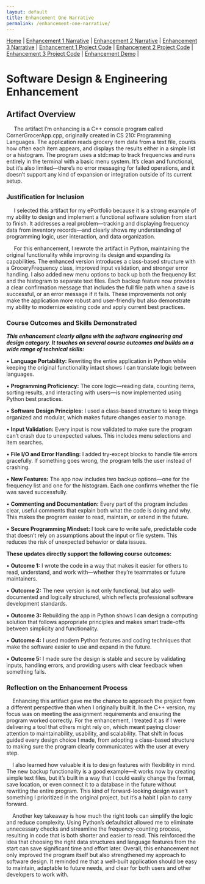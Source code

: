 ```yaml
---
layout: default
title: Enhancement One Narrative 
permalink: /enhancement-one-narrative/
---
```


<!-- Simple nav -->
<nav style="margin-bottom: 20px;">
  <a href="https://apursley2012.github.io/eportfolio/">Home</a> |
  <a href="./enhancement-one-narrative/">Enhancement 1 Narrative</a> |
  <a href="./enhancement-two-narrative/">Enhancement 2 Narrative</a> |
  <a href="./enhancement-three-narrative/">Enhancement 3 Narrative</a> |
   <a href="./enhancement-one/">Enhancement 1 Project Code</a> |
  <a href="./enhancement-two/">Enhancement 2 Project Code</a> |
  <a href="./enhancement-three/">Enhancement 3 Project Code</a> |
   <a href="https://corner-grocer-alyshaspradlin.replit.app">Enhancement Demo</a> |
  </nav>

<!-- Enhancement 1 Narrative — Software Design & Engineering -->
# Software Design &amp; Engineering Enhancement

## Artifact Overview

&nbsp;&nbsp;&nbsp;&nbsp; The artifact I’m enhancing is a C++ console program called CornerGrocerApp.cpp, originally created in CS 210: Programming Languages. The application reads grocery item data from a text file, counts how often each item appears, and displays the results either in a simple list or a histogram. The program uses a std::map to track frequencies and runs entirely in the terminal with a basic menu system. It’s clean and functional, but it’s also limited—there’s no error messaging for failed operations, and it doesn’t support any kind of expansion or integration outside of its current setup.

### Justification for Inclusion

&nbsp;&nbsp;&nbsp;&nbsp; I selected this artifact for my ePortfolio because it is a strong example of my ability to design and implement a functional software solution from start to finish. It addresses a real problem—tracking and displaying frequency data from inventory records—and clearly shows my understanding of programming logic, user interaction, and data organization.

&nbsp;&nbsp;&nbsp;&nbsp; For this enhancement, I rewrote the artifact in Python, maintaining the original functionality while improving its design and expanding its capabilities. The enhanced version introduces a class-based structure with a GroceryFrequency class, improved input validation, and stronger error handling. I also added new menu options to back up both the frequency list and the histogram to separate text files. Each backup feature now provides a clear confirmation message that includes the full file path when a save is successful, or an error message if it fails. These improvements not only make the application more robust and user-friendly but also demonstrate my ability to modernize existing code and apply current best practices.

### Course Outcomes and Skills Demonstrated

**_This enhancement clearly aligns with the software engineering and design category. It touches on several course outcomes and builds on a wide range of technical skills:_**

•	**Language Portability:** Rewriting the entire application in Python while keeping the original functionality intact shows I can translate logic between languages.

•	**Programming Proficiency:** The core logic—reading data, counting items, sorting results, and interacting with users—is now implemented using Python best practices.

•	**Software Design Principles:** I used a class-based structure to keep things organized and modular, which makes future changes easier to manage.

•	**Input Validation:** Every input is now validated to make sure the program can’t crash due to unexpected values. This includes menu selections and item searches.

•	**File I/O and Error Handling:** I added try-except blocks to handle file errors gracefully. If something goes wrong, the program tells the user instead of crashing.

•	**New Features:** The app now includes two backup options—one for the frequency list and one for the histogram. Each one confirms whether the file was saved successfully.

•	**Commenting and Documentation:** Every part of the program includes clear, useful comments that explain both what the code is doing and why. This makes the program easier to read, maintain, or extend in the future.

•	**Secure Programming Mindset:** I took care to write safe, predictable code that doesn’t rely on assumptions about the input or file system. This reduces the risk of unexpected behavior or data issues.

**These updates directly support the following course outcomes:**

•	**Outcome 1:** I wrote the code in a way that makes it easier for others to read, understand, and work with—whether they’re teammates or future maintainers.

•	**Outcome 2:** The new version is not only functional, but also well-documented and logically structured, which reflects professional software development standards.

•	**Outcome 3:** Rebuilding the app in Python shows I can design a computing solution that follows appropriate principles and makes smart trade-offs between simplicity and functionality.

•	**Outcome 4:** I used modern Python features and coding techniques that make the software easier to use and expand in the future.

•	**Outcome 5:** I made sure the design is stable and secure by validating inputs, handling errors, and providing users with clear feedback when something fails.

### Reflection on the Enhancement Process

&nbsp;&nbsp;&nbsp;&nbsp;Enhancing this artifact gave me the chance to approach the project from a different perspective than when I originally built it. In the C++ version, my focus was on meeting the assignment requirements and ensuring the program worked correctly. For the enhancement, I treated it as if I were delivering a tool that others might rely on, which meant paying closer attention to maintainability, usability, and scalability. That shift in focus guided every design choice I made, from adopting a class-based structure to making sure the program clearly communicates with the user at every step.

&nbsp;&nbsp;&nbsp;&nbsp;I also learned how valuable it is to design features with flexibility in mind. The new backup functionality is a good example—it works now by creating simple text files, but it’s built in a way that I could easily change the format, save location, or even connect it to a database in the future without rewriting the entire program. This kind of forward-looking design wasn’t something I prioritized in the original project, but it’s a habit I plan to carry forward.

&nbsp;&nbsp;&nbsp;&nbsp;Another key takeaway is how much the right tools can simplify the logic and reduce complexity. Using Python’s defaultdict allowed me to eliminate unnecessary checks and streamline the frequency-counting process, resulting in code that is both shorter and easier to read. This reinforced the idea that choosing the right data structures and language features from the start can save significant time and effort later. Overall, this enhancement not only improved the program itself but also strengthened my approach to software design. It reminded me that a well-built application should be easy to maintain, adaptable to future needs, and clear for both users and other developers to work with.
